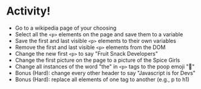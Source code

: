 # Activity!

* Go to a wikipedia page of your choosing
* Select all the ```<p>``` elements on the page and save them to a variable
* Save the first and last visible ```<p>``` elements to their own variables
* Remove the first and last visible ```<p>``` elements from the DOM
* Change the new first ```<p>``` to say "Fruit Snack Developers"
* Change the first picture on the page to a picture of the Spice Girls
* Change all instances of the word "the" in ```<p>``` tags to the poop emoji "💩"
* Bonus (Hard): change every other header to say "Javascript is for Devs"
* Bonus (Hard): replace all elements of one tag to another (e.g., p to h1)
